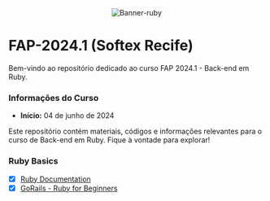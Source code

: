 
<div align="center">
  <img src="https://github.com/paularcsarruda/FAP-2024.1/assets/122739036/1bf4101d-5dbc-4545-a0ad-a6fca3eabc93" alt="Banner-ruby">
</div>

# FAP-2024.1 (Softex Recife)

Bem-vindo ao repositório dedicado ao curso FAP 2024.1 - Back-end em Ruby.

### Informações do Curso
- **Início:** 04 de junho de 2024

Este repositório contém materiais, códigos e informações relevantes para o curso de Back-end em Ruby. Fique à vontade para explorar!

### Ruby Basics

  - [x] [Ruby Documentation](https://www.ruby-lang.org/en/documentation/)
  - [x] [GoRails - Ruby for Beginners](https://gorails.com/series/ruby-for-beginners)
